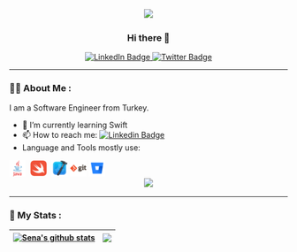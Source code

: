 

<div align ="center"> <img src="https://media.giphy.com/media/CAIgh8LKFbIciGx5Qe/giphy.gif" width="100"/></div>

### <div align="center"> Hi there 👋 </div>


<div id="badges" align="center" >
  <a href="https://www.linkedin.com/in/senauzun/">
    <img src="https://img.shields.io/badge/LinkedIn-white?style=for-the-badge&logo=linkedin&logoColor=blue" alt="LinkedIn Badge"/>
  </a>
  <a href="https://twitter.com/seenauzun">
    <img src="https://img.shields.io/badge/Twitter-white?style=for-the-badge&logo=twitter&logoColor=blue" alt="Twitter Badge"/>
  </a>
</div>


---

### :woman_technologist: About Me :
I am a Software Engineer from Turkey.

- 🌱 I’m currently learning Swift
- 📫 How to reach me: [![Linkedin Badge](https://img.shields.io/badge/-senauzun-blue?style=flat&logo=Linkedin&logoColor=white)](https://www.linkedin.com/in/senauzun/)
- Language and Tools mostly use:

<div>
  <img src="https://github.com/devicons/devicon/blob/master/icons/java/java-original-wordmark.svg" title="Java" alt="Java" width="30" height="30"/>&nbsp;
    <img src="https://github.com/devicons/devicon/blob/master/icons/swift/swift-original.svg" title="Swift" alt="Swift" width="30" height="30"/>&nbsp;
     <img src="https://github.com/devicons/devicon/blob/master/icons/xcode/xcode-original.svg" title="xcode" **alt="xcode" width="30" height="30"/>
  <img src="https://github.com/devicons/devicon/blob/master/icons/git/git-original-wordmark.svg" title="Git" **alt="Git" width="30" height="30"/>
    <img src="https://github.com/devicons/devicon/blob/master/icons/bitbucket/bitbucket-original.svg" title="Bitbucket" alt="Bitbucket" width="30" height="30"/>
</div>

<div id="header" align="center">
  <img src="https://media.giphy.com/media/vLlpbDafjgHystuJ0a/giphy.gif" width="200"/>
</div>



---

### :rocket: My Stats :
| <a href="https://github.com/senauzun/github-readme-stats"><img align="center" src="https://github-readme-stats.vercel.app/api?username=senauzun&show_icons=true&include_all_commits=true&theme=buefy&hide_border=true" alt="Sena's github stats" /></a> | <a href="https://github.com/senauzun/github-readme-stats"><img align="center" src="https://github-readme-stats.vercel.app/api/top-langs/?username=senauzun&layout=compact&theme=buefy&hide_border=true" /></a> |
| ------------- | ------------- |




